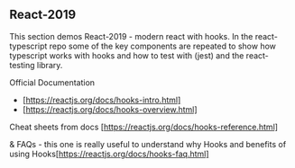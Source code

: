## React-2019

This section demos React-2019 - modern react with hooks. In the react-typescript repo some of the key components are repeated to show how typescript works with hooks and how to test with (jest) and the react-testing library.

Official Documentation

- [https://reactjs.org/docs/hooks-intro.html]
- [https://reactjs.org/docs/hooks-overview.html]

Cheat sheets from docs
[https://reactjs.org/docs/hooks-reference.html]

& FAQs - this one is really useful to understand why Hooks and benefits of using Hooks[https://reactjs.org/docs/hooks-faq.html]
